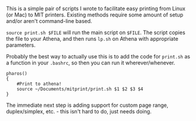 This is a simple pair of scripts I wrote to facilitate easy printing from Linux (or Mac) to MIT printers. Existing methods require some amount of setup and/or aren't command-line based. 

`source print.sh $FILE` will run the main script on `$FILE`. The script copies the file to your Athena, and then runs `lp.sh` on Athena with appropriate parameters. 

Probably the best way to actually use this is to add the code for `print.sh` as a function in your `.bashrc`, so then you can run it wherever/whenever. 

```shell
pharos()
{
    #Print to athena!
	source ~/Documents/mitprint/print.sh $1 $2 $3 $4
}
```

The immediate next step is adding support for custom page range, duplex/simplex, etc. - this isn't hard to do, just needs doing. 
